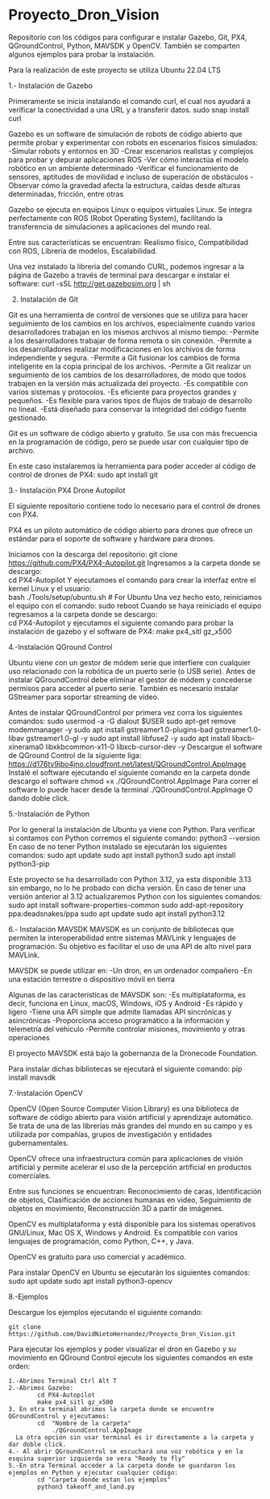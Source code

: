 # Proyecto_Dron_Vision
Repositorio con los códigos para configurar e instalar Gazebo, Git, PX4, QGroundControl, Python, MAVSDK y OpenCV. También se comparten algunos ejemplos para probar la instalación.

Para la realización de este proyecto se utiliza Ubuntu 22.04 LTS

1.- Instalación de Gazebo

Primeramente se inicia instalando el comando curl, el cual nos ayudará a verificar la conectividad a una URL y a transferir datos.
	sudo snap install curl

Gazebo es un software de simulación de robots de código abierto que permite probar y experimentar con robots en escenarios físicos simulados: 
-Simular robots y entornos en 3D 
-Crear escenarios realistas y complejos para probar y depurar aplicaciones ROS 
-Ver cómo interactúa el modelo robótico en un ambiente determinado 
-Verificar el funcionamiento de sensores, aptitudes de movilidad e incluso de superación de obstáculos 
-Observar cómo la gravedad afecta la estructura, caídas desde alturas determinadas, fricción, entre otras 

Gazebo se ejecuta en equipos Linux o equipos virtuales Linux. Se integra perfectamente con ROS (Robot Operating System), facilitando la transferencia de 
simulaciones a aplicaciones del mundo real. 

Entre sus características se encuentran: Realismo físico, Compatibilidad con ROS, Librería de modelos, Escalabilidad.

Una vez instalado la libreria del comando CURL, podemos ingresar a la página de Gazebo a través de terminal para descargar e instalar el software:
	curl -sSL http://get.gazebosim.org | sh

2. Instalación de Git

Git es una herramienta de control de versiones que se utiliza para hacer seguimiento de los cambios en los archivos, especialmente cuando varios desarrolladores
trabajan en los mismos archivos al mismo tiempo: 
-Permite a los desarrolladores trabajar de forma remota o sin conexión. 
-Permite a los desarrolladores realizar modificaciones en los archivos de forma independiente y segura. 
-Permite a Git fusionar los cambios de forma inteligente en la copia principal de los archivos. 
-Permite a Git realizar un seguimiento de los cambios de los desarrolladores, de modo que todos trabajen en la versión más actualizada del proyecto. 
-Es compatible con varios sistemas y protocolos. 
-Es eficiente para proyectos grandes y pequeños. 
-Es flexible para varios tipos de flujos de trabajo de desarrollo no lineal. 
-Está diseñado para conservar la integridad del código fuente gestionado. 

Git es un software de código abierto y gratuito. Se usa con más frecuencia en la programación de código, pero se puede usar con cualquier tipo de archivo.

En este caso instalaremos la herramienta para poder acceder al código de control de drones de PX4: 
	sudo apt install git

3.- Instalación PX4 Drone Autopilot

El siguiente repositorio contiene todo lo necesario para el control de drones con PX4. 

PX4 es un piloto automático de código abierto para drones que ofrece un estándar para el soporte de software y hardware para drones.

Iniciamos con la descarga del repositorio: 
	git clone https://github.com/PX4/PX4-Autopilot.git
Ingresamos a la carpeta donde se descargo:	
	cd PX4-Autopilot
Y ejecutamoes el comando para crear la interfaz entre el kernel Linux y el usuario:   
	bash ./Tools/setup/ubuntu.sh  # For Ubuntu
Una vez hecho esto, reiniciamos el equipo con el comando:
	sudo reboot
Cuando se haya reiniciado el equipo regresamos a la carpeta donde se descargo:	
	cd PX4-Autopilot
y ejecutamos el siguiente comando para probar la instalación de gazebo y el software de PX4:
	make px4_sitl gz_x500

4.-Instalación QGround Control

Ubuntu viene con un gestor de módem serie que interfiere con cualquier uso relacionado con la robótica de un puerto serie (o USB serie). 
Antes de instalar QGroundControl debe eliminar el gestor de módem y concederse permisos para acceder al puerto serie. 
También es necesario instalar GStreamer para soportar streaming de vídeo.

Antes de instalar QGroundControl por primera vez corra los siguientes comandos:
	sudo usermod -a -G dialout $USER
	sudo apt-get remove modemmanager -y
	sudo apt install gstreamer1.0-plugins-bad gstreamer1.0-libav gstreamer1.0-gl -y
	sudo apt install libfuse2 -y
	sudo apt install libxcb-xinerama0 libxkbcommon-x11-0 libxcb-cursor-dev -y
Descargue el software de QGround Control de la siguiente liga:
	https://d176tv9ibo4jno.cloudfront.net/latest/QGroundControl.AppImage
Instalé el software ejecutando el siguiente comando en la carpeta donde descargo el software
	chmod +x ./QGroundControl.AppImage
Para correr el software lo puede hacer desde la terminal
	./QGroundControl.AppImage
O dando doble click.

5.-Instalación de Python

Por lo general la instalación de Ubuntu ya viene con Python. Para verificar si contamos con Python corremos el siguiente comando:
	python3 --version
En caso de no tener Python instalado se ejecutarán los siguientes comandos:
	sudo apt update
	sudo apt install python3
	sudo apt install python3-pip

Este proyecto se ha desarrollado con Python 3.12, ya esta disponible 3.13 sin embargo, no lo he probado con dicha versión. En caso de tener una versión anterior al 
3.12 actualizaremos Python con los siguientes comandos: 
	sudo apt install software-properties-common
	sudo add-apt-repository ppa:deadsnakes/ppa
	sudo apt update
	sudo apt install python3.12

6.- Instalación MAVSDK
MAVSDK es un conjunto de bibliotecas que permiten la interoperabilidad entre sistemas MAVLink y lenguajes de programación. Su objetivo es facilitar el uso de una 
API de alto nivel para MAVLink.

MAVSDK se puede utilizar en:
-Un dron, en un ordenador compañero
-En una estación terrestre o dispositivo móvil en tierra 

Algunas de las características de MAVSDK son: 
-Es multiplataforma, es decir, funciona en Linux, macOS, Windows, iOS y Android 
-Es rápido y ligero 
-Tiene una API simple que admite llamadas API sincrónicas y asincrónicas 
-Proporciona acceso programático a la información y telemetría del vehículo 
-Permite controlar misiones, movimiento y otras operaciones 

El proyecto MAVSDK está bajo la gobernanza de la Dronecode Foundation.

Para instalar dichas bibliotecas se ejecutará el siguiente comando: 
	pip install mavsdk

7.-Instalación OpenCV

OpenCV (Open Source Computer Vision Library) es una biblioteca de software de código abierto para visión artificial y aprendizaje automático. Se trata de una de las
librerías más grandes del mundo en su campo y es utilizada por compañías, grupos de investigación y entidades gubernamentales. 

OpenCV ofrece una infraestructura común para aplicaciones de visión artificial y permite acelerar el uso de la percepción artificial en productos comerciales. 

Entre sus funciones se encuentran: Reconocimiento de caras, Identificación de objetos, Clasificación de acciones humanas en video, Seguimiento de objetos en movimiento,
Reconstrucción 3D a partir de imágenes. 

OpenCV es multiplataforma y está disponible para los sistemas operativos GNU/Linux, Mac OS X, Windows y Android. Es compatible con varios lenguajes de programación,
como Python, C++, y Java.
 
OpenCV es gratuito para uso comercial y académico.

Para instalar OpenCV en Ubuntu se ejecutarán los siguientes comandos:
	sudo apt update
	sudo apt install python3-opencv

8.-Ejemplos

Descargue los ejemplos ejecutando el siguiente comando:

	git clone https://github.com/DavidNietoHernandez/Proyecto_Dron_Vision.git

Para ejecutar los ejemplos y poder visualizar el dron en Gazebo y su movimiento en QGround Control ejecute los siguientes comandos en este orden:

	1.-Abrimos Terminal Ctrl Alt T
	2.-Abrimos Gazebo:
			cd PX4-Autopilot
			make px4_sitl gz_x500
	3. En otra terminal abrimos la carpeta donde se encuentre QGroundControl y ejecutamos:
			cd  "Nombre de la carpeta"  
		        ./QGroundControl.AppImage
  	  La otra opción sin usar terminal es ir directamente a la carpeta y dar doble click.
	4.- Al abrir QGroundControl se escuchará una voz robótica y en la esquina superior izquierda se vera "Ready to fly"
	5.-En otra Terminal acceder a la carpeta donde se guardaron los ejemplos en Python y ejecutar cualquier código:
			cd "Carpeta donde estan los ejemplos"
			python3 takeoff_and_land.py
